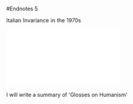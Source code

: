 #Endnotes 5

Italian Invariance in the 1970s

![](../public/8878167286d280bfcc763cfea2ed9a2a.pdf)

I will write a summary of 'Glosses on Humanism'